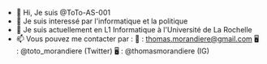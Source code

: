 - 👋 Hi, Je suis @ToTo-AS-001
- 👀 Je suis interessé par l'informatique et la politique
- 🌱 Je suis actuellement en L1 Informatique à l'Université de La Rochelle
- 📫 Vous pouvez me contacter par :
  📨 : thomas.morandiere@gmail.com
  🖥 : @toto_morandiere (Twitter)
  🖥 : @thomasmorandiere (IG)
  
<!---
ToTo-AS-001/ToTo-AS-001 is a ✨ special ✨ repository because its `README.md` (this file) appears on your GitHub profile.
You can click the Preview link to take a look at your changes.
--->
